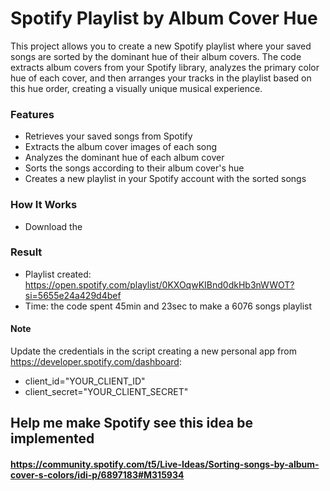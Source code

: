 # Spotify Playlist by Album Cover Hue
This project allows you to create a new Spotify playlist where your saved songs are sorted by the dominant hue of their album covers. The code extracts album covers from your Spotify library, analyzes the primary color hue of each cover, and then arranges your tracks in the playlist based on this hue order, creating a visually unique musical experience.

### Features
- Retrieves your saved songs from Spotify
- Extracts the album cover images of each song
- Analyzes the dominant hue of each album cover
- Sorts the songs according to their album cover's hue
- Creates a new playlist in your Spotify account with the sorted songs

### How It Works
- Download the 

### Result
- Playlist created: https://open.spotify.com/playlist/0KXOqwKIBnd0dkHb3nWWOT?si=5655e24a429d4bef
- Time: the code spent 45min and 23sec to make a 6076 songs playlist

#### Note
Update the credentials in the script creating a new personal app from https://developer.spotify.com/dashboard:
- client_id="YOUR_CLIENT_ID"
- client_secret="YOUR_CLIENT_SECRET"

## Help me make Spotify see this idea be implemented
#### https://community.spotify.com/t5/Live-Ideas/Sorting-songs-by-album-cover-s-colors/idi-p/6897183#M315934
